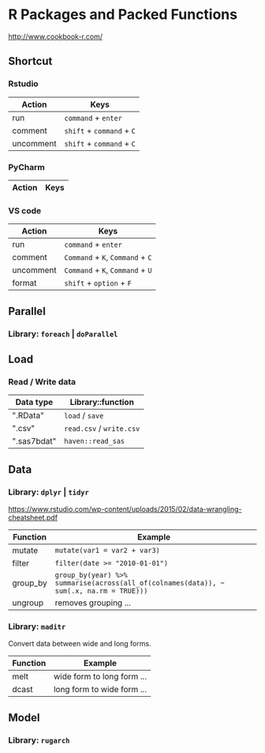 # R Packages and Packed Functions
http://www.cookbook-r.com/

## Shortcut

### Rstudio
| Action | Keys |
| ---- | ---- |
| run | `command` + `enter` |
| comment | `shift` + `command` + `C` |
| uncomment | `shift` + `command` + `C` | Rstudio |

### PyCharm
| Action | Keys |
| ---- | ---- |

### VS code
| Action | Keys |
| ---- | ---- |
| run | `command` + `enter` |
| comment | `Command` + `K`, `Command` + `C` |
| uncomment | `Command` + `K`, `Command` + `U` |
| format | `shift` + `option` + `F` |

## Parallel

### **Library: `foreach` | `doParallel`**

## Load

### Read / Write data

| Data type | Library::function |
| ---- | ---- |
| ".RData" | `load` / `save` |
| ".csv" | `read.csv` / `write.csv` |
| ".sas7bdat" | `haven::read_sas` |

## Data

### **Library: `dplyr` | `tidyr`**
https://www.rstudio.com/wp-content/uploads/2015/02/data-wrangling-cheatsheet.pdf

| Function | Example |
| ---- | ---- |
| mutate | `mutate(var1 = var2 + var3)` |
| filter | `filter(date >= "2010-01-01")` |
| group_by | `group_by(year) %>% summarise(across(all_of(colnames(data)), ~ sum(.x, na.rm = TRUE)))` |
| ungroup | removes grouping ... |

### **Library: `maditr`**
Convert data between wide and long forms.

| Function | Example |
| ---- | ---- |
| melt | wide form to long form ... |
| dcast | long form to wide form ... |


## Model

### **Library: `rugarch`**